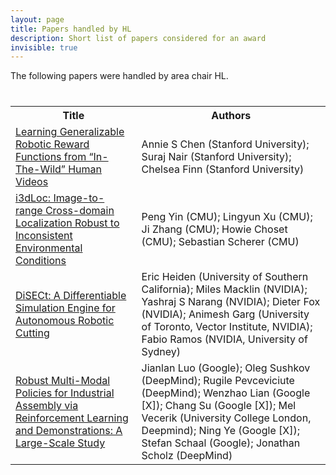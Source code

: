 ```yaml
---
layout: page
title: Papers handled by HL
description: Short list of papers considered for an award
invisible: true
---
```


The following papers were handled by area chair HL.

<table class="table" style="margin-top: 40px;">
<tr><th width="40%">Title</th><th width="60%">Authors</th></tr>

<tr><td><a href="../papers/012/">Learning Generalizable Robotic Reward Functions from “In-The-Wild” Human Videos</a></td><td>Annie S Chen (Stanford University); Suraj Nair (Stanford University); Chelsea Finn (Stanford University)</td></tr>
<tr><td><a href="../papers/027/">i3dLoc: Image-to-range Cross-domain Localization Robust to Inconsistent Environmental Conditions</a></td><td>Peng Yin (CMU); Lingyun Xu (CMU); Ji Zhang (CMU); Howie Choset (CMU); Sebastian Scherer (CMU)</td></tr>
<tr><td><a href="../papers/067/">DiSECt: A Differentiable Simulation Engine for Autonomous Robotic Cutting</a></td><td>Eric Heiden (University of Southern California); Miles Macklin (NVIDIA); Yashraj S Narang (NVIDIA); Dieter Fox (NVIDIA); Animesh Garg (University of Toronto, Vector Institute, NVIDIA); Fabio Ramos (NVIDIA, University of Sydney)</td></tr>
<tr><td><a href="../papers/088/">Robust Multi-Modal Policies for Industrial Assembly via Reinforcement Learning and Demonstrations: A Large-Scale Study</a></td><td>Jianlan Luo (Google); Oleg Sushkov (DeepMind); Rugile Pevceviciute (DeepMind); Wenzhao  Lian (Google [X]); Chang Su (Google [X]); Mel   Vecerik (University College London, Deepmind); Ning  Ye (Google [X]); Stefan Schaal (Google); Jonathan Scholz (DeepMind)</td></tr>

</table>

